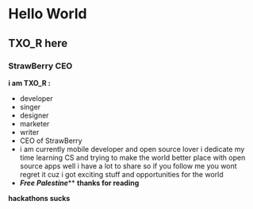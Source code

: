 # Hello World #
## TXO_R here ##
### StrawBerry CEO ###
**i am TXO_R :**
- developer
- singer
- designer
- marketer
- writer
- CEO of StrawBerry
- i am currently mobile developer and open source lover i dedicate my time learning CS and trying to make the world better place with open source apps well i have a lot to share so if you follow me you wont regret it cuz i got exciting stuff and opportunities for the world
- ***Free Palestine*****
**thanks for reading**

**hackathons sucks**
